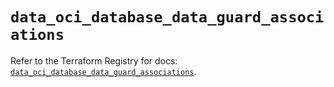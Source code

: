 # `data_oci_database_data_guard_associations`

Refer to the Terraform Registry for docs: [`data_oci_database_data_guard_associations`](https://registry.terraform.io/providers/hashicorp/oci/7.19.0/docs/data-sources/database_data_guard_associations).
